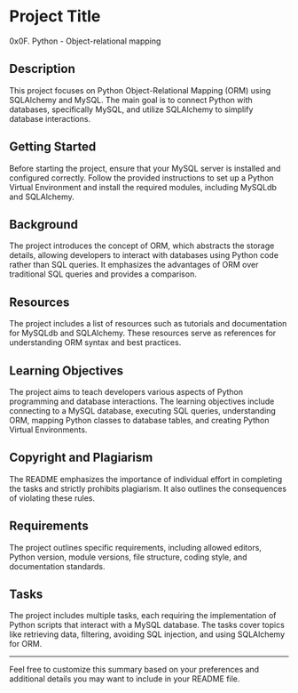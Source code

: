 
# Project Title

0x0F. Python - Object-relational mapping

## Description

This project focuses on Python Object-Relational Mapping (ORM) using SQLAlchemy and MySQL. The main goal is to connect Python with databases, specifically MySQL, and utilize SQLAlchemy to simplify database interactions.

## Getting Started

Before starting the project, ensure that your MySQL server is installed and configured correctly. Follow the provided instructions to set up a Python Virtual Environment and install the required modules, including MySQLdb and SQLAlchemy.

## Background

The project introduces the concept of ORM, which abstracts the storage details, allowing developers to interact with databases using Python code rather than SQL queries. It emphasizes the advantages of ORM over traditional SQL queries and provides a comparison.

## Resources

The project includes a list of resources such as tutorials and documentation for MySQLdb and SQLAlchemy. These resources serve as references for understanding ORM syntax and best practices.

## Learning Objectives

The project aims to teach developers various aspects of Python programming and database interactions. The learning objectives include connecting to a MySQL database, executing SQL queries, understanding ORM, mapping Python classes to database tables, and creating Python Virtual Environments.

## Copyright and Plagiarism

The README emphasizes the importance of individual effort in completing the tasks and strictly prohibits plagiarism. It also outlines the consequences of violating these rules.

## Requirements

The project outlines specific requirements, including allowed editors, Python version, module versions, file structure, coding style, and documentation standards.

## Tasks

The project includes multiple tasks, each requiring the implementation of Python scripts that interact with a MySQL database. The tasks cover topics like retrieving data, filtering, avoiding SQL injection, and using SQLAlchemy for ORM.

---

Feel free to customize this summary based on your preferences and additional details you may want to include in your README file.
